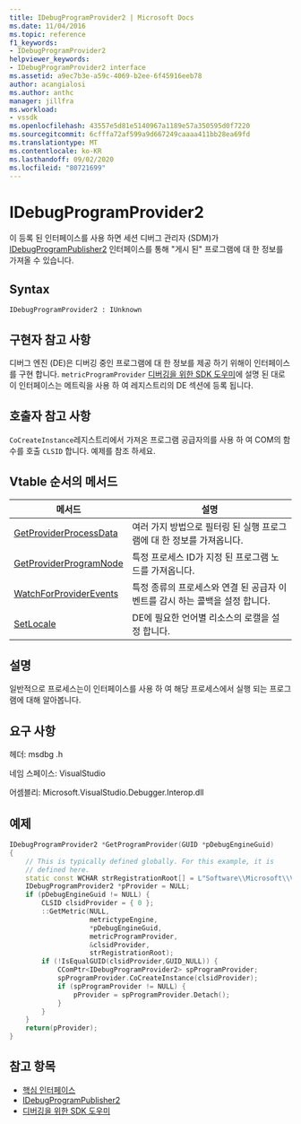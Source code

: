```yaml
---
title: IDebugProgramProvider2 | Microsoft Docs
ms.date: 11/04/2016
ms.topic: reference
f1_keywords:
- IDebugProgramProvider2
helpviewer_keywords:
- IDebugProgramProvider2 interface
ms.assetid: a9ec7b3e-a59c-4069-b2ee-6f45916eeb78
author: acangialosi
ms.author: anthc
manager: jillfra
ms.workload:
- vssdk
ms.openlocfilehash: 43557e5d81e5140967a1189e57a350595d0f7220
ms.sourcegitcommit: 6cfffa72af599a9d667249caaaa411bb28ea69fd
ms.translationtype: MT
ms.contentlocale: ko-KR
ms.lasthandoff: 09/02/2020
ms.locfileid: "80721699"
---
```

# <a name="idebugprogramprovider2"></a>IDebugProgramProvider2
이 등록 된 인터페이스를 사용 하면 세션 디버그 관리자 (SDM)가 [IDebugProgramPublisher2](../../../extensibility/debugger/reference/idebugprogrampublisher2.md) 인터페이스를 통해 "게시 된" 프로그램에 대 한 정보를 가져올 수 있습니다.

## <a name="syntax"></a>Syntax

```
IDebugProgramProvider2 : IUnknown
```

## <a name="notes-for-implementers"></a>구현자 참고 사항
디버그 엔진 (DE)은 디버깅 중인 프로그램에 대 한 정보를 제공 하기 위해이 인터페이스를 구현 합니다. `metricProgramProvider` [디버깅을 위한 SDK 도우미](../../../extensibility/debugger/reference/sdk-helpers-for-debugging.md)에 설명 된 대로이 인터페이스는 메트릭을 사용 하 여 레지스트리의 DE 섹션에 등록 됩니다.

## <a name="notes-for-callers"></a>호출자 참고 사항
`CoCreateInstance`레지스트리에서 가져온 프로그램 공급자의를 사용 하 여 COM의 함수를 호출 `CLSID` 합니다. 예제를 참조 하세요.

## <a name="methods-in-vtable-order"></a>Vtable 순서의 메서드

|메서드|설명|
|------------|-----------------|
|[GetProviderProcessData](../../../extensibility/debugger/reference/idebugprogramprovider2-getproviderprocessdata.md)|여러 가지 방법으로 필터링 된 실행 프로그램에 대 한 정보를 가져옵니다.|
|[GetProviderProgramNode](../../../extensibility/debugger/reference/idebugprogramprovider2-getproviderprogramnode.md)|특정 프로세스 ID가 지정 된 프로그램 노드를 가져옵니다.|
|[WatchForProviderEvents](../../../extensibility/debugger/reference/idebugprogramprovider2-watchforproviderevents.md)|특정 종류의 프로세스와 연결 된 공급자 이벤트를 감시 하는 콜백을 설정 합니다.|
|[SetLocale](../../../extensibility/debugger/reference/idebugprogramprovider2-setlocale.md)|DE에 필요한 언어별 리소스의 로캘을 설정 합니다.|

## <a name="remarks"></a>설명
일반적으로 프로세스는이 인터페이스를 사용 하 여 해당 프로세스에서 실행 되는 프로그램에 대해 알아봅니다.

## <a name="requirements"></a>요구 사항
헤더: msdbg .h

네임 스페이스: VisualStudio

어셈블리: Microsoft.VisualStudio.Debugger.Interop.dll

## <a name="example"></a>예제

```cpp
IDebugProgramProvider2 *GetProgramProvider(GUID *pDebugEngineGuid)
{
    // This is typically defined globally. For this example, it is
    // defined here.
    static const WCHAR strRegistrationRoot[] = L"Software\\Microsoft\\VisualStudio\\8.0Exp";
    IDebugProgramProvider2 *pProvider = NULL;
    if (pDebugEngineGuid != NULL) {
        CLSID clsidProvider = { 0 };
        ::GetMetric(NULL,
                    metrictypeEngine,
                    *pDebugEngineGuid,
                    metricProgramProvider,
                    &clsidProvider,
                    strRegistrationRoot);
        if (!IsEqualGUID(clsidProvider,GUID_NULL)) {
            CComPtr<IDebugProgramProvider2> spProgramProvider;
            spProgramProvider.CoCreateInstance(clsidProvider);
            if (spProgramProvider != NULL) {
                pProvider = spProgramProvider.Detach();
            }
        }
    }
    return(pProvider);
}
```

## <a name="see-also"></a>참고 항목
- [핵심 인터페이스](../../../extensibility/debugger/reference/core-interfaces.md)
- [IDebugProgramPublisher2](../../../extensibility/debugger/reference/idebugprogrampublisher2.md)
- [디버깅을 위한 SDK 도우미](../../../extensibility/debugger/reference/sdk-helpers-for-debugging.md)
